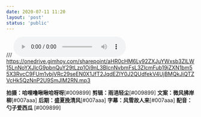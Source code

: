 ```yaml
---
date: 2020-07-11 11:20
layout: 'post'
status: 'public'
---
```

/// <audio src="https://github.com/elmace/cited_audio/raw/master/audio/Gelatin%20Nature-Ooyy.mp3" autoplay loop controls></audio>
https://onedrive.gimhoy.com/sharepoint/aHR0cHM6Ly92ZXJuYWxsb3ZlLW15LnNoYXJlcG9pbnQuY29tLzp1Oi9nL3BlcnNvbmFsL3ZlcmFub19iZXN1bm55X3RvcC9FUm1vbjVRc29seEN0X1JfT2JqdEZIY0J2QUdfekV4UjBMQkJiQTZVcHk5QzNnP2U9SmJlM2RN.mp3

**拍摄：哈哩噜啾啾哈呀呀**[#009899]
**剪辑：雨浥轻尘**[#009899]
**文案：微风拂岸柳**[#007aaa]
**后期：盛夏挽清风**[#007aaa]
**字幕：风雪故人来**[#007aaa]
**配音：勺子爱西瓜** [#009899]